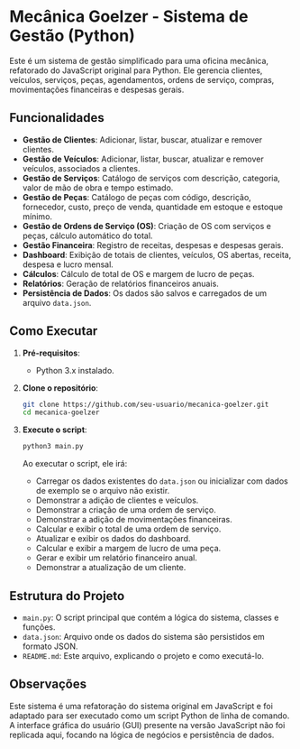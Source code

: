 # Mecânica Goelzer - Sistema de Gestão (Python)

Este é um sistema de gestão simplificado para uma oficina mecânica, refatorado do JavaScript original para Python. Ele gerencia clientes, veículos, serviços, peças, agendamentos, ordens de serviço, compras, movimentações financeiras e despesas gerais.

## Funcionalidades

- **Gestão de Clientes**: Adicionar, listar, buscar, atualizar e remover clientes.
- **Gestão de Veículos**: Adicionar, listar, buscar, atualizar e remover veículos, associados a clientes.
- **Gestão de Serviços**: Catálogo de serviços com descrição, categoria, valor de mão de obra e tempo estimado.
- **Gestão de Peças**: Catálogo de peças com código, descrição, fornecedor, custo, preço de venda, quantidade em estoque e estoque mínimo.
- **Gestão de Ordens de Serviço (OS)**: Criação de OS com serviços e peças, cálculo automático do total.
- **Gestão Financeira**: Registro de receitas, despesas e despesas gerais.
- **Dashboard**: Exibição de totais de clientes, veículos, OS abertas, receita, despesa e lucro mensal.
- **Cálculos**: Cálculo de total de OS e margem de lucro de peças.
- **Relatórios**: Geração de relatórios financeiros anuais.
- **Persistência de Dados**: Os dados são salvos e carregados de um arquivo `data.json`.

## Como Executar

1.  **Pré-requisitos**:
    *   Python 3.x instalado.

2.  **Clone o repositório**:
    ```bash
    git clone https://github.com/seu-usuario/mecanica-goelzer.git
    cd mecanica-goelzer
    ```

3.  **Execute o script**:
    ```bash
    python3 main.py
    ```

    Ao executar o script, ele irá:
    *   Carregar os dados existentes do `data.json` ou inicializar com dados de exemplo se o arquivo não existir.
    *   Demonstrar a adição de clientes e veículos.
    *   Demonstrar a criação de uma ordem de serviço.
    *   Demonstrar a adição de movimentações financeiras.
    *   Calcular e exibir o total de uma ordem de serviço.
    *   Atualizar e exibir os dados do dashboard.
    *   Calcular e exibir a margem de lucro de uma peça.
    *   Gerar e exibir um relatório financeiro anual.
    *   Demonstrar a atualização de um cliente.

## Estrutura do Projeto

-   `main.py`: O script principal que contém a lógica do sistema, classes e funções.
-   `data.json`: Arquivo onde os dados do sistema são persistidos em formato JSON.
-   `README.md`: Este arquivo, explicando o projeto e como executá-lo.

## Observações

Este sistema é uma refatoração do sistema original em JavaScript e foi adaptado para ser executado como um script Python de linha de comando. A interface gráfica do usuário (GUI) presente na versão JavaScript não foi replicada aqui, focando na lógica de negócios e persistência de dados.


